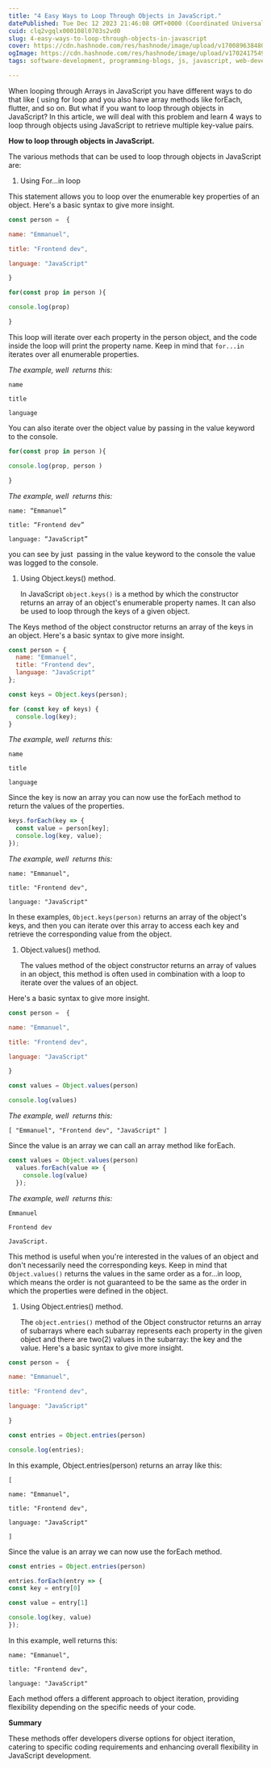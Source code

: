 ```yaml
---
title: "4 Easy Ways to Loop Through Objects in JavaScript."
datePublished: Tue Dec 12 2023 21:46:08 GMT+0000 (Coordinated Universal Time)
cuid: clq2vgqlx000108l0703s2vd0
slug: 4-easy-ways-to-loop-through-objects-in-javascript
cover: https://cdn.hashnode.com/res/hashnode/image/upload/v1700896384801/66edecf7-e55e-4d97-90ed-9a3e47811fc7.png
ogImage: https://cdn.hashnode.com/res/hashnode/image/upload/v1702417549050/debcde70-7e02-4578-9ba9-7978b38f4404.png
tags: software-development, programming-blogs, js, javascript, web-development, webdev

---
```


When looping through Arrays in JavaScript you have different ways to do that like ( using for loop and you also have array methods like forEach, flutter, and so on. But what if you want to loop through objects in JavaScript? In this article, we will deal with this problem and learn 4 ways to loop through objects using JavaScript to retrieve multiple key-value pairs.

**How to loop through objects in JavaScript.**

The various methods that can be used to loop through objects in JavaScript are:

1. Using For...in loop
    

This statement allows you to loop over the enumerable key properties of an object. Here's a basic syntax to give more insight.

```javascript
const person =  {

name: "Emmanuel",

title: "Frontend dev",

language: "JavaScript"

}

for(const prop in person ){

console.log(prop)

}
```

This loop will iterate over each property in the person object, and the code inside the loop will print the property name. Keep in mind that `for...in` iterates over all enumerable properties.

*The example, well  returns this:*

`name`

`title`

`language`

You can also iterate over the object value by passing in the value keyword to the console.

```javascript
for(const prop in person ){

console.log(prop, person )

}
```

*The example, well  returns this:*

`name: “Emmanuel”`

`title: “Frontend dev”`

`language: “JavaScript”`

you can see by just  passing in the value keyword to the console the value was logged to the console.

1. Using Object.keys() method.
    
    In JavaScript `object.keys()` is a method by which the constructor returns an array of an object's enumerable property names. It can also be used to loop through the keys of a given object.
    

The Keys method of the object constructor returns an array of the keys in an object. Here's a basic syntax to give more insight.

```javascript
const person = {
  name: "Emmanuel",
  title: "Frontend dev",
  language: "JavaScript"
};

const keys = Object.keys(person);

for (const key of keys) {
  console.log(key);
}
```

*The example, well  returns this:*

`name`

`title`

`language`

Since the key is now an array you can now use the forEach method to return the values of the properties.

```javascript
keys.forEach(key => {
  const value = person[key];
  console.log(key, value); 
});
```

*The example, well  returns this:*

`name: "Emmanuel",`

`title: "Frontend dev",`

`language: "JavaScript"`

In these examples, `Object.keys(person)` returns an array of the object's keys, and then you can iterate over this array to access each key and retrieve the corresponding value from the object.

1. Object.values() method.
    
    The values method of the object constructor returns an array of values in an object, this method is often used in combination with a loop to iterate over the values of an object.
    

Here's a basic syntax to give more insight.

```javascript
const person =  {

name: "Emmanuel",

title: "Frontend dev",

language: "JavaScript"

}

const values = Object.values(person)

console.log(values)
```

*The example, well  returns this:*

`[ "Emmanuel", "Frontend dev", "JavaScript" ]`

Since the value is an array we can call an array method like forEach.

```javascript
const values = Object.values(person)
  values.forEach(value => {
    console.log(value)
  });
```

*The example, well  returns this:*

`Emmanuel`

`Frontend dev`

`JavaScript.`

This method is useful when you're interested in the values of an object and don't necessarily need the corresponding keys. Keep in mind that `Object.values()` returns the values in the same order as a for...in loop, which means the order is not guaranteed to be the same as the order in which the properties were defined in the object.

1. Using Object.entries() method.
    
    The `object.entries()` method of the Object constructor returns an array of subarrays where each subarray represents each property in the given object and there are two(2) values in the subarray: the key and the value. Here's a basic syntax to give more insight.
    

```javascript
const person =  {

name: "Emmanuel",

title: "Frontend dev",

language: "JavaScript"

}

const entries = Object.entries(person)

console.log(entries);
```

In this example, Object.entries(person) returns an array like this:

`[`

`name: "Emmanuel",`

`title: "Frontend dev",`

`language: "JavaScript"`

`]`

Since the value is an array we can now use the forEach method.

```javascript
const entries = Object.entries(person)

entries.forEach(entry => {
const key = entry[0]

const value = entry[1]

console.log(key, value)
});
```

In this example, well returns this:

`name: "Emmanuel",`

`title: "Frontend dev",`

`language: "JavaScript"`

Each method offers a different approach to object iteration, providing flexibility depending on the specific needs of your code.

**Summary**

These methods offer developers diverse options for object iteration, catering to specific coding requirements and enhancing overall flexibility in JavaScript development.